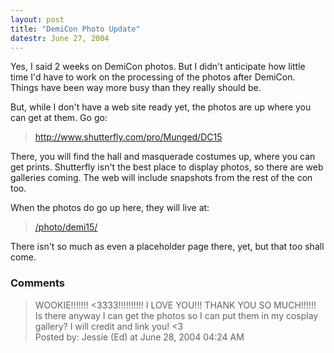 ```yaml
---
layout: post
title: "DemiCon Photo Update"
datestr: June 27, 2004
---
```


Yes, I said 2 weeks on DemiCon photos.  But I didn't anticipate how little time I'd have to work on the processing of the photos after DemiCon.  Things have been way more busy than they really should be.

But, while I don't have a web site ready yet, the photos are up where you can get at them.  Go go:
<blockquote><a href="http://www.shutterfly.com/pro/Munged/DC15" title="DemiCon 15 Photos">http://www.shutterfly.com/pro/Munged/DC15</a></blockquote>

There, you will find the hall and masquerade costumes up, where you can get prints.  Shutterfly isn't the best place to display photos, so there are web galleries coming.  The web will include snapshots from the rest of the con too.

When the photos do go up here, they will live at:
<blockquote><a href="http://www.wookphoto.com/DemiCon/DemiCon-15" title="DemiCon 15">/photo/demi15/</a></blockquote>

There isn't so much as even a placeholder page there, yet, but that too shall come.

### Comments

<blockquote>
WOOKIE!!!!!!! &lt;3333!!!!!!!!!! I LOVE YOU!!! THANK YOU SO MUCH!!!!!! Is there anyway I can get the photos so I can put them in my cosplay gallery? I will credit and link you! &lt;3
<div class="post-meta">Posted by: Jessie (Ed) at June 28, 2004 04:24 AM</div> </blockquote>

